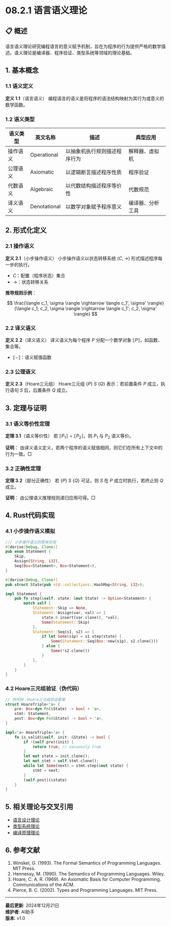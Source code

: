 # 08.2.1 语言语义理论

## 📋 概述

语言语义理论研究编程语言的意义赋予机制，旨在为程序的行为提供严格的数学描述。语义理论是编译器、程序验证、类型系统等领域的理论基础。

## 1. 基本概念

### 1.1 语义定义

**定义 1.1**（语言语义）
编程语言的语义是将程序的语法结构映射为其行为或意义的数学函数。

### 1.2 语义类型

| 语义类型   | 英文名称         | 描述                         | 典型应用         |
|------------|------------------|------------------------------|------------------|
| 操作语义   | Operational      | 以抽象机执行规则描述程序行为 | 解释器、虚拟机   |
| 公理语义   | Axiomatic        | 以逻辑断言描述程序性质       | 程序验证         |
| 代数语义   | Algebraic        | 以代数结构描述程序等价性     | 代数规范         |
| 译义语义   | Denotational     | 以数学对象赋予程序意义       | 编译器、分析工具 |

## 2. 形式化定义

### 2.1 操作语义

**定义 2.1**（小步操作语义）
小步操作语义以状态转移系统 $(C, \rightarrow)$ 形式描述程序每一步的执行。

- $C$：配置（程序状态）集合
- $\rightarrow$：状态转移关系

**推导规则示例**：

$$
\frac{\langle c_1, \sigma \rangle \rightarrow \langle c_1', \sigma' \rangle}{\langle c_1; c_2, \sigma \rangle \rightarrow \langle c_1'; c_2, \sigma' \rangle}
$$

### 2.2 译义语义

**定义 2.2**（译义语义）
译义语义为每个程序 $P$ 分配一个数学对象 $\llbracket P \rrbracket$，如函数、集合等。

- $\llbracket - \rrbracket$：语义赋值函数

### 2.3 公理语义

**定义 2.3**（Hoare三元组）
Hoare三元组 $\{P\}\ S\ \{Q\}$ 表示：若前置条件 $P$ 成立，执行语句 $S$ 后，后置条件 $Q$ 成立。

## 3. 定理与证明

### 3.1 语义等价性定理

**定理 3.1**（语义等价性）
若 $\llbracket P_1 \rrbracket = \llbracket P_2 \rrbracket$，则 $P_1$ 与 $P_2$ 语义等价。

**证明**：
由译义语义定义，若两个程序的语义赋值相同，则它们在所有上下文中的行为一致。□

### 3.2 正确性定理

**定理 3.2**（部分正确性）
若 $\{P\}\ S\ \{Q\}$ 可证，则 $S$ 在 $P$ 成立时执行，若终止则 $Q$ 成立。

**证明**：
由公理语义推理规则递归应用可得。□

## 4. Rust代码实现

### 4.1 小步操作语义模拟

```rust
/// 小步操作语义的简单实现
#[derive(Debug, Clone)]
pub enum Statement {
    Skip,
    Assign(String, i32),
    Seq(Box<Statement>, Box<Statement>),
}

#[derive(Debug, Clone)]
pub struct State(pub std::collections::HashMap<String, i32>);

impl Statement {
    pub fn step(&self, state: &mut State) -> Option<Statement> {
        match self {
            Statement::Skip => None,
            Statement::Assign(var, val) => {
                state.0.insert(var.clone(), *val);
                Some(Statement::Skip)
            },
            Statement::Seq(s1, s2) => {
                if let Some(s1p) = s1.step(state) {
                    Some(Statement::Seq(Box::new(s1p), s2.clone()))
                } else {
                    Some(*s2.clone())
                }
            },
        }
    }
}
```

### 4.2 Hoare三元组验证（伪代码）

```rust
// 伪代码：Hoare三元组验证框架
struct HoareTriple<'a> {
    pre: Box<dyn Fn(&State) -> bool + 'a>,
    stmt: Statement,
    post: Box<dyn Fn(&State) -> bool + 'a>,
}

impl<'a> HoareTriple<'a> {
    fn is_valid(&self, init: &State) -> bool {
        if !(self.pre)(init) {
            return true; // vacuously true
        }
        let mut state = init.clone();
        let mut stmt = self.stmt.clone();
        while let Some(next) = stmt.step(&mut state) {
            stmt = next;
        }
        (self.post)(&state)
    }
}
```

## 5. 相关理论与交叉引用

- [语言设计理论](../01_Language_Design/01_Language_Design_Theory.md)
- [类型系统理论](../03_Type_Systems/01_Type_Systems_Theory.md)
- [编译原理理论](../04_Compilation_Theory/01_Compilation_Theory.md)

## 6. 参考文献

1. Winskel, G. (1993). The Formal Semantics of Programming Languages. MIT Press.
2. Hennessy, M. (1990). The Semantics of Programming Languages. Wiley.
3. Hoare, C. A. R. (1969). An Axiomatic Basis for Computer Programming. Communications of the ACM.
4. Pierce, B. C. (2002). Types and Programming Languages. MIT Press.

---

**最后更新**: 2024年12月21日  
**维护者**: AI助手  
**版本**: v1.0 